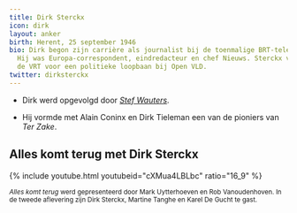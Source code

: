 ```yaml
---
title: Dirk Sterckx
icon: dirk
layout: anker
birth: Herent, 25 september 1946
bio: Dirk begon zijn carrière als journalist bij de toenmalige BRT-televisie in 1975.
  Hij was Europa-correspondent, eindredacteur en chef Nieuws. Sterckx verliet in 1998
  de VRT voor een politieke loopbaan bij Open VLD.
twitter: dirksterckx
---
```


* Dirk werd opgevolgd door <a href="/anker/stef-wauters"><em>Stef Wauters</em></a>.

* Hij vormde met Alain Coninx en Dirk Tieleman een van de pioniers van <cite>Ter Zake</cite>.

<div class="alt">
  <h2>Alles komt terug met Dirk Sterckx</h2>
  {% include youtube.html youtubeid="cXMua4LBLbc" ratio="16_9" %}
  <p class="muted"><small><cite>Alles komt terug</cite> werd gepresenteerd door Mark Uytterhoeven en Rob Vanoudenhoven. In de tweede aflevering zijn Dirk Sterckx, Martine Tanghe en Karel De Gucht te gast.</small></p>
</div>
